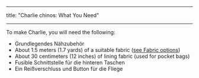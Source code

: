 - - -
title: "Charlie chinos: What You Need"
- - -

To make Charlie, you will need the following:

- Grundlegendes Nähzubehör
- About 1.5 meters (1.7 yards) of a suitable fabric ([see Fabric options](/docs/patterns/charlie/fabric))
- About 30 centimeters (12 inches) of lining fabric (used for pocket bags)
- Fusible Schnittstelle für die hinteren Taschen
- Ein Reißverschluss und Button für die Fliege
